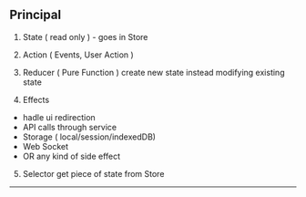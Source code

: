 ## Principal

1. State ( read only ) - goes in Store
2. Action ( Events, User Action )
3. Reducer ( Pure Function )
   create new state instead modifying existing state

4. Effects

- hadle ui redirection
- API calls through service
- Storage ( local/session/indexedDB)
- Web Socket
- OR any kind of side effect

5. Selector
   get piece of state from Store

---
